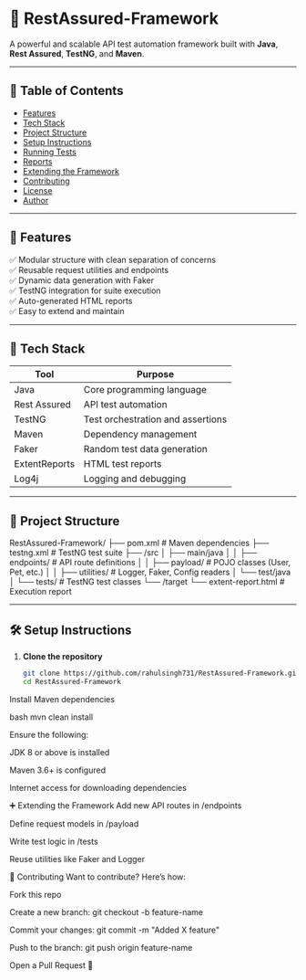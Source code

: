 # 🧪 RestAssured-Framework

A powerful and scalable API test automation framework built with **Java**, **Rest Assured**, **TestNG**, and **Maven**.

---

## 📌 Table of Contents

- [Features](#features)
- [Tech Stack](#tech-stack)
- [Project Structure](#project-structure)
- [Setup Instructions](#setup-instructions)
- [Running Tests](#running-tests)
- [Reports](#reports)
- [Extending the Framework](#extending-the-framework)
- [Contributing](#contributing)
- [License](#license)
- [Author](#author)

---

## 🚀 Features

✅ Modular structure with clean separation of concerns  
✅ Reusable request utilities and endpoints  
✅ Dynamic data generation with Faker  
✅ TestNG integration for suite execution  
✅ Auto-generated HTML reports  
✅ Easy to extend and maintain  

---

## 🧰 Tech Stack

| Tool           | Purpose                           |
|----------------|-----------------------------------|
| Java           | Core programming language         |
| Rest Assured   | API test automation               |
| TestNG         | Test orchestration and assertions |
| Maven          | Dependency management             |
| Faker          | Random test data generation       |
| ExtentReports  | HTML test reports                 |
| Log4j          | Logging and debugging             |

---

## 📁 Project Structure
RestAssured-Framework/
├── pom.xml # Maven dependencies
├── testng.xml # TestNG test suite
├── /src
│ ├── main/java
│ │ ├── endpoints/ # API route definitions
│ │ ├── payload/ # POJO classes (User, Pet, etc.)
│ │ ├── utilities/ # Logger, Faker, Config readers
│ └── test/java
│ └── tests/ # TestNG test classes
└── /target
└── extent-report.html # Execution report


---

## 🛠️ Setup Instructions

1. **Clone the repository**
   ```bash
   git clone https://github.com/rahulsingh731/RestAssured-Framework.git
   cd RestAssured-Framework
Install Maven dependencies

bash
mvn clean install

Ensure the following:

JDK 8 or above is installed

Maven 3.6+ is configured

Internet access for downloading dependencies


➕ Extending the Framework
Add new API routes in /endpoints

Define request models in /payload

Write test logic in /tests

Reuse utilities like Faker and Logger

🤝 Contributing
Want to contribute? Here’s how:

Fork this repo

Create a new branch:
git checkout -b feature-name

Commit your changes:
git commit -m "Added X feature"

Push to the branch:
git push origin feature-name

Open a Pull Request 🚀

